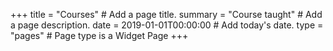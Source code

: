 +++
title = "Courses"  # Add a page title.
summary = "Course taught"  # Add a page description.
date = 2019-01-01T00:00:00  # Add today's date.
type = "pages"  # Page type is a Widget Page
+++
